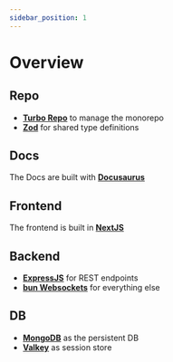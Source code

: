 ```yaml
---
sidebar_position: 1
---
```


# Overview

## Repo

- [**Turbo Repo**](https://turbo.build/repo) to manage the monorepo
- [**Zod**](https://zod.dev/) for shared type definitions

## Docs

The Docs are built with [**Docusaurus**](https://docusaurus.io/)

## Frontend

The frontend is built in [**NextJS**](https://nextjs.org/)

## Backend

- [**ExpressJS**](https://expressjs.com/) for REST endpoints
- [**bun Websockets**](https://bun.sh/docs/api/websockets) for everything else

## DB

- [**MongoDB**](https://www.mongodb.com/) as the persistent DB
- [**Valkey**](https://valkey.io/) as session store
